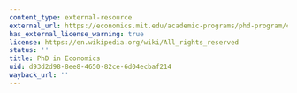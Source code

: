 ```yaml
---
content_type: external-resource
external_url: https://economics.mit.edu/academic-programs/phd-program/curriculum-and-thesis
has_external_license_warning: true
license: https://en.wikipedia.org/wiki/All_rights_reserved
status: ''
title: PhD in Economics
uid: d93d2d98-8ee8-4650-82ce-6d04ecbaf214
wayback_url: ''
---
```

